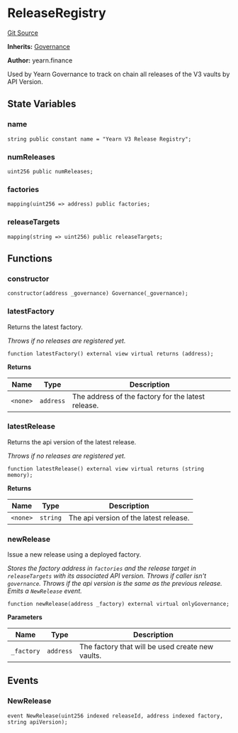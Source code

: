 # ReleaseRegistry
[Git Source](https://github.com/yearn/vault-periphery/blob/master/contracts/registry/ReleaseRegistry.sol)

**Inherits:**
[Governance](/src/utils/Governance.sol/contract.Governance.md)

**Author:**
yearn.finance


Used by Yearn Governance to track on chain all
releases of the V3 vaults by API Version.


## State Variables
### name

```solidity
string public constant name = "Yearn V3 Release Registry";
```


### numReleases

```solidity
uint256 public numReleases;
```


### factories

```solidity
mapping(uint256 => address) public factories;
```


### releaseTargets

```solidity
mapping(string => uint256) public releaseTargets;
```


## Functions
### constructor


```solidity
constructor(address _governance) Governance(_governance);
```

### latestFactory

Returns the latest factory.

*Throws if no releases are registered yet.*


```solidity
function latestFactory() external view virtual returns (address);
```
**Returns**

|Name|Type|Description|
|----|----|-----------|
|`<none>`|`address`|The address of the factory for the latest release.|


### latestRelease

Returns the api version of the latest release.

*Throws if no releases are registered yet.*


```solidity
function latestRelease() external view virtual returns (string memory);
```
**Returns**

|Name|Type|Description|
|----|----|-----------|
|`<none>`|`string`|The api version of the latest release.|


### newRelease

Issue a new release using a deployed factory.

*Stores the factory address in `factories` and the release
target in `releaseTargets` with its associated API version.
Throws if caller isn't `governance`.
Throws if the api version is the same as the previous release.
Emits a `NewRelease` event.*


```solidity
function newRelease(address _factory) external virtual onlyGovernance;
```
**Parameters**

|Name|Type|Description|
|----|----|-----------|
|`_factory`|`address`|The factory that will be used create new vaults.|


## Events
### NewRelease

```solidity
event NewRelease(uint256 indexed releaseId, address indexed factory, string apiVersion);
```

